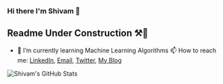 ### Hi there I'm Shivam 👋

<!--
**shivamtawari/shivamtawari** is a ✨ _special_ ✨ repository because its `README.md` (this file) appears on your GitHub profile.

Here are some ideas to get you started:

- 🔭 I’m currently working on ...
- 🌱 I’m currently learning ...
- 👯 I’m looking to collaborate on ...
- 🤔 I’m looking for help with ...
- 💬 Ask me about ...
- 📫 How to reach me: ...
- 😄 Pronouns: ..
- ⚡ Fun fact: ..
-->
## Readme Under Construction ⚒️🔨
- 🌱 I’m currently learning Machine Learning Algorithms
📫 How to reach me: 
[LinkedIn](https://www.linkedin.com/in/shivamtawari/ ), [Email](mailto:shivamtawari@gmail.com), [Twitter](https://twitter.com/shivamtawari), [My Blog](https://knowalltechy.blogspot.com/)

![Shivam's GitHub Stats](https://github-readme-stats.vercel.app/api?username=shivamtawari&show_icons=true&theme=chartreuse-dark)
</div>

<!--
Quick Link 
-->
